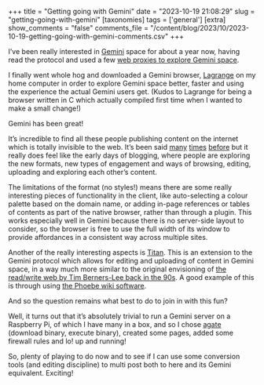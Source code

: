 +++
title = "Getting going with Gemini"
date = "2023-10-19 21:08:29"
slug = "getting-going-with-gemini"
[taxonomies]
tags = ['general']
[extra]
show_comments = "false"
comments_file = "/content/blog/2023/10/2023-10-19-getting-going-with-gemini-comments.csv"
+++

I’ve been really interested in [Gemini](https://communitywiki.org/wiki/Gemini) space for about a year now, having read the protocol and used a few [web proxies to explore Gemini space](https://portal.mozz.us/gemini/geminiprotocol.net/).

I finally went whole hog and downloaded a Gemini browser, [Lagrange](https://github.com/skyjake/lagrange) on my home computer in order to explore Gemini space better, faster and using the experience the actual Gemini users get. (Kudos to Lagrange for being a browser written in C which actually compiled first time when I wanted to make a small change!)

Gemini has been great!

It’s incredible to find all these people publishing content on the internet which is totally invisible to the web. It’s been said [many](https://nox.im/posts/2021/0703/gemini-revival-of-simplicity-and-the-old-internet/) [times](https://cheapskatesguide.org/articles/old-internet-coming-back.html) [before](https://blog.devgenius.io/tired-of-the-modern-web-try-the-gemini-protocol-ba847f102fe6) but it really does feel like the early days of blogging, where people are exploring the new formats, new types of engagement and ways of browsing, editing, uploading and exploring each other’s content.

The limitations of the format (no styles!) means there are some really interesting pieces of functionality in the client, like auto-selecting a colour palette based on the domain name, or adding in-page references or tables of contents as part of the native browser, rather than through a plugin. This works especially well in Gemini because there is no server-side layout to consider, so the browser is free to use the full width of its window to provide affordances in a consistent way across multiple sites.

Another of the really interesting aspects is [Titan](https://communitywiki.org/wiki/Titan). This is an extension to the Gemini protocol which allows for editing and uploading of content in Gemini space, in a way much more similar to the original envisioning of [the read/write web by Tim Berners-Lee back in the 90s](http://news.bbc.co.uk/1/hi/technology/4132752.stm). A good example of this is through using [the Phoebe wiki software](https://metacpan.org/pod/phoebe).

And so the question remains what best to do to join in with this fun?

Well, it turns out that it’s absolutely trivial to run a Gemini server on a Raspberry Pi, of which I have many in a box, and so I chose [agate](https://github.com/mbrubeck/agate) (download binary, execute binary), created some pages, added some firewall rules and lo! up and running!

So, plenty of playing to do now and to see if I can use some conversion tools (and editing discipline) to multi post both to here and its Gemini equivalent. Exciting!
